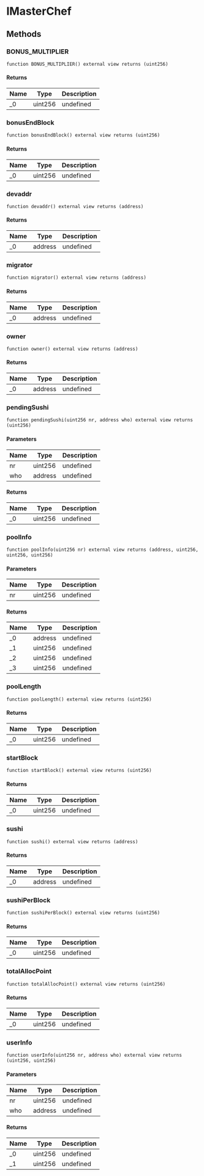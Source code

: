 # IMasterChef

## Methods

### BONUS_MULTIPLIER

```solidity
function BONUS_MULTIPLIER() external view returns (uint256)
```

#### Returns

| Name | Type    | Description |
| ---- | ------- | ----------- |
| \_0  | uint256 | undefined   |

### bonusEndBlock

```solidity
function bonusEndBlock() external view returns (uint256)
```

#### Returns

| Name | Type    | Description |
| ---- | ------- | ----------- |
| \_0  | uint256 | undefined   |

### devaddr

```solidity
function devaddr() external view returns (address)
```

#### Returns

| Name | Type    | Description |
| ---- | ------- | ----------- |
| \_0  | address | undefined   |

### migrator

```solidity
function migrator() external view returns (address)
```

#### Returns

| Name | Type    | Description |
| ---- | ------- | ----------- |
| \_0  | address | undefined   |

### owner

```solidity
function owner() external view returns (address)
```

#### Returns

| Name | Type    | Description |
| ---- | ------- | ----------- |
| \_0  | address | undefined   |

### pendingSushi

```solidity
function pendingSushi(uint256 nr, address who) external view returns (uint256)
```

#### Parameters

| Name | Type    | Description |
| ---- | ------- | ----------- |
| nr   | uint256 | undefined   |
| who  | address | undefined   |

#### Returns

| Name | Type    | Description |
| ---- | ------- | ----------- |
| \_0  | uint256 | undefined   |

### poolInfo

```solidity
function poolInfo(uint256 nr) external view returns (address, uint256, uint256, uint256)
```

#### Parameters

| Name | Type    | Description |
| ---- | ------- | ----------- |
| nr   | uint256 | undefined   |

#### Returns

| Name | Type    | Description |
| ---- | ------- | ----------- |
| \_0  | address | undefined   |
| \_1  | uint256 | undefined   |
| \_2  | uint256 | undefined   |
| \_3  | uint256 | undefined   |

### poolLength

```solidity
function poolLength() external view returns (uint256)
```

#### Returns

| Name | Type    | Description |
| ---- | ------- | ----------- |
| \_0  | uint256 | undefined   |

### startBlock

```solidity
function startBlock() external view returns (uint256)
```

#### Returns

| Name | Type    | Description |
| ---- | ------- | ----------- |
| \_0  | uint256 | undefined   |

### sushi

```solidity
function sushi() external view returns (address)
```

#### Returns

| Name | Type    | Description |
| ---- | ------- | ----------- |
| \_0  | address | undefined   |

### sushiPerBlock

```solidity
function sushiPerBlock() external view returns (uint256)
```

#### Returns

| Name | Type    | Description |
| ---- | ------- | ----------- |
| \_0  | uint256 | undefined   |

### totalAllocPoint

```solidity
function totalAllocPoint() external view returns (uint256)
```

#### Returns

| Name | Type    | Description |
| ---- | ------- | ----------- |
| \_0  | uint256 | undefined   |

### userInfo

```solidity
function userInfo(uint256 nr, address who) external view returns (uint256, uint256)
```

#### Parameters

| Name | Type    | Description |
| ---- | ------- | ----------- |
| nr   | uint256 | undefined   |
| who  | address | undefined   |

#### Returns

| Name | Type    | Description |
| ---- | ------- | ----------- |
| \_0  | uint256 | undefined   |
| \_1  | uint256 | undefined   |

